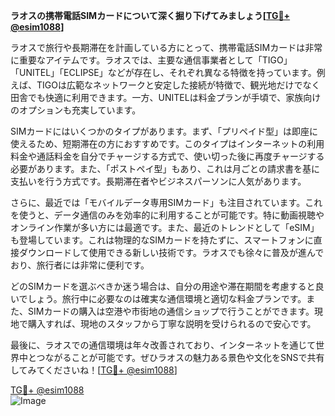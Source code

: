 **ラオスの携帯電話SIMカードについて深く掘り下げてみましょう[[TG💪+ @esim1088](https://t.me/s/esim1088)]**

ラオスで旅行や長期滞在を計画している方にとって、携帯電話SIMカードは非常に重要なアイテムです。ラオスでは、主要な通信事業者として「TIGO」「UNITEL」「ECLIPSE」などが存在し、それぞれ異なる特徴を持っています。例えば、TIGOは広範なネットワークと安定した接続が特徴で、観光地だけでなく田舎でも快適に利用できます。一方、UNITELは料金プランが手頃で、家族向けのオプションも充実しています。

SIMカードにはいくつかのタイプがあります。まず、「プリペイド型」は即座に使えるため、短期滞在の方におすすめです。このタイプはインターネットの利用料金や通話料金を自分でチャージする方式で、使い切った後に再度チャージする必要があります。また、「ポストペイ型」もあり、これは月ごとの請求書を基に支払いを行う方式です。長期滞在者やビジネスパーソンに人気があります。

さらに、最近では「モバイルデータ専用SIMカード」も注目されています。これを使うと、データ通信のみを効率的に利用することが可能です。特に動画視聴やオンライン作業が多い方には最適です。また、最近のトレンドとして「eSIM」も登場しています。これは物理的なSIMカードを持たずに、スマートフォンに直接ダウンロードして使用できる新しい技術です。ラオスでも徐々に普及が進んでおり、旅行者には非常に便利です。

どのSIMカードを選ぶべきか迷う場合は、自分の用途や滞在期間を考慮すると良いでしょう。旅行中に必要なのは確実な通信環境と適切な料金プランです。また、SIMカードの購入は空港や市街地の通信ショップで行うことができます。現地で購入すれば、現地のスタッフから丁寧な説明を受けられるので安心です。

最後に、ラオスでの通信環境は年々改善されており、インターネットを通じて世界中とつながることが可能です。ぜひラオスの魅力ある景色や文化をSNSで共有してみてくださいね！[[TG💪+ @esim1088](https://t.me/s/esim1088)]

[TG💪+ @esim1088](https://t.me/s/esim1088)  
![Image](https://i.postimg.cc/Y0z9fWf4/image.png)